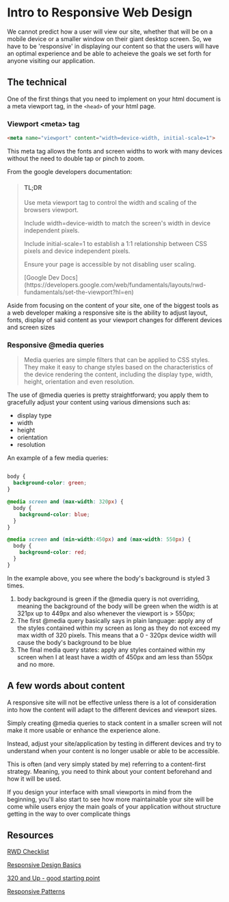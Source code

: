 # Intro to Responsive Web Design

We cannot predict how a user will view our site, whether that will be on a mobile device or a smaller window on their giant desktop screen.  So, we have to be 'responsive' in displaying our content so that the users will have an optimal experience and be able to acheieve the goals we set forth for anyone visiting our application.

## The technical

One of the first things that you need to implement on your html document is a meta viewport tag, in the `<head>` of your html page.

### Viewport &lt;meta&gt; tag

```html
<meta name="viewport" content="width=device-width, initial-scale=1">
```

This meta tag allows the fonts and screen widths to work with many devices without the need to double tap or pinch to zoom.

From the google developers documentation:

<blockquote>
<h4>TL;DR</h4>

<p>Use meta viewport tag to control the width and scaling of the browsers viewport.</p>

<p>Include width=device-width to match the screen's width in device independent pixels.</p>

<p>Include initial-scale=1 to establish a 1:1 relationship between CSS pixels and device independent pixels.</p>

<p>Ensure your page is accessible by not disabling user scaling.</p>
[Google Dev Docs](https://developers.google.com/web/fundamentals/layouts/rwd-fundamentals/set-the-viewport?hl=en)
</blockquote>

Aside from focusing on the content of your site, one of the biggest tools as a web developer making a responsive site is the ability to adjust layout, fonts, display of said content as your viewport changes for different devices and screen sizes

### Responsive @media queries

<blockquote>
Media queries are simple filters that can be applied to CSS styles. They make it easy to change styles based on the characteristics of the device rendering the content, including the display type, width, height, orientation and even resolution.
</blockquote>

The use of @media queries is pretty straightforward; you apply them to gracefully adjust your content using various dimensions such as:

- display type
- width
- height
- orientation
- resolution

An example of a few media queries:

```css

body {
  background-color: green;
}

@media screen and (max-width: 320px) {
  body {
    background-color: blue;
  }
}

@media screen and (min-width:450px) and (max-width: 550px) {
  body {
    background-color: red;
  }
}

```
In the example above, you see where the body's background is styled 3 times.

1. body background is green if the @media query is not overriding, meaning the background of the body will be green when the width is at 321px up to 449px and also whenever the viewport is > 550px;
2. The first @media query basically says in plain language: apply any of the styles contained within my screen as long as they do not exceed my max width of 320 pixels.  This means that a 0 - 320px device width will cause the body's background to be blue
3. The final media query states: apply any styles contained within my screen when I at least have a width of 450px and am less than 550px and no more.

## A few words about content

A responsive site will not be effective unless there is a lot of consideration into how the content will adapt to the different devices and viewport sizes.

Simply creating @media queries to stack content in a smaller screen will not make it more usable or enhance the experience alone.

Instead, adjust your site/application by testing in different devices and try to understand when your content is no longer usable or able to be accessible.

This is often (and very simply stated by me) referring to a content-first strategy.  Meaning, you need to think about your content beforehand and how it will be used.

If you design your interface with small viewports in mind from the beginning, you'll also start to see how more maintainable your site will be come while users enjoy the main goals of your application without structure getting in the way to over complicate things


## Resources

[RWD Checklist](http://rwdchecklist.com/)

[Responsive Design Basics](https://developers.google.com/web/fundamentals/layouts/rwd-fundamentals/)

[320 and Up - good starting point](http://stuffandnonsense.co.uk/projects/320andup//)

[Responsive Patterns](http://bradfrost.github.io/this-is-responsive/patterns.html)
